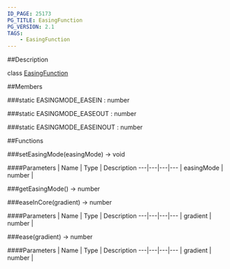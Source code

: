 ```yaml
---
ID_PAGE: 25173
PG_TITLE: EasingFunction
PG_VERSION: 2.1
TAGS:
    - EasingFunction
---
```

##Description

class [EasingFunction](/classes/2.2-alpha/EasingFunction)



##Members

###static EASINGMODE_EASEIN : number



###static EASINGMODE_EASEOUT : number



###static EASINGMODE_EASEINOUT : number



##Functions

###setEasingMode(easingMode) &rarr; void



####Parameters
 | Name | Type | Description
---|---|---|---
 | easingMode | number | 

###getEasingMode() &rarr; number


###easeInCore(gradient) &rarr; number



####Parameters
 | Name | Type | Description
---|---|---|---
 | gradient | number | 

###ease(gradient) &rarr; number



####Parameters
 | Name | Type | Description
---|---|---|---
 | gradient | number | 

